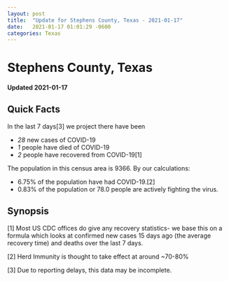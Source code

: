 ```yaml
---
layout: post
title:  "Update for Stephens County, Texas - 2021-01-17"
date:   2021-01-17 01:01:29 -0600
categories: Texas
---
```


# Stephens County, Texas
#### Updated 2021-01-17

## Quick Facts

In the last 7 days[3] we project there have been
- *28* new cases of COVID-19
- *1* people have died of COVID-19
- *2* people have recovered from COVID-19[1]

The population in this census area is 9366. By our calculations:
- 6.75% of the population have had COVID-19.[2]
- 0.83% of the population or 78.0 people are actively fighting the virus.

## Synopsis




[1] Most US CDC offices do give any recovery statistics- we base this on a formula which looks at confirmed new cases
15 days ago (the average recovery time) and deaths over the last 7 days.

[2] Herd Immunity is thought to take effect at around ~70-80%

[3] Due to reporting delays, this data may be incomplete.
 
    